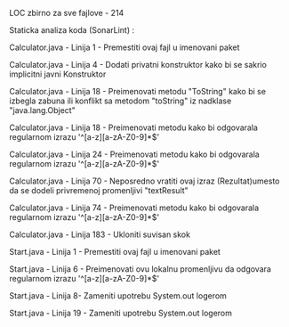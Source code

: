 LOC zbirno za sve fajlove - 214 

Staticka analiza koda (SonarLint) :

Calculator.java - Linija 1 - Premestiti ovaj fajl u imenovani paket

Calculator.java - Linija 4 - Dodati privatni konstruktor kako bi se sakrio implicitni javni Konstruktor

Calculator.java - Linija 18 - Preimenovati metodu "ToString" kako bi se izbegla zabuna ili konflikt sa metodom "toString" iz nadklase "java.lang.Object"

Calculator.java - Linija 18 - Preimenovati metodu kako bi odgovarala regularnom izrazu '^[a-z][a-zA-Z0-9]*$'

Calculator.java - Linija 24 - Preimenovati metodu kako bi odgovarala regularnom izrazu '^[a-z][a-zA-Z0-9]*$'

Calculator.java - Linija 70 - Neposredno vratiti ovaj izraz (Rezultat)umesto da se dodeli privremenoj promenljivi "textResult"

Calculator.java - Linija 74 - Preimenovati metodu kako bi odgovarala regularnom izrazu '^[a-z][a-zA-Z0-9]*$'

Calculator.java - Linija 183 - Ukloniti suvisan skok



Start.java - Linija 1 - Premestiti ovaj fajl u imenovani paket

Start.java - Linija 6 - Preimenovati ovu lokalnu promenljivu da odgovara regularnom izrazu '^[a-z][a-zA-Z0-9]*$'

Start.java - Linija 8- Zameniti upotrebu System.out logerom

Start.java - Linija 19 - Zameniti upotrebu System.out logerom

